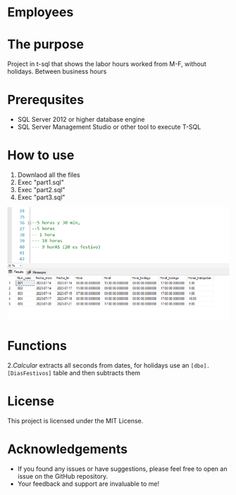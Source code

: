 # Employees

# The purpose
Project in t-sql that shows the labor hours worked from M-F, without holidays. Between business hours

# Prerequsites
* SQL Server 2012 or higher database engine
* SQL Server Management Studio or other tool to execute T-SQL

# How to use
1. Downlaod all the files
2. Exec "part1.sql"
3. Exec "part2.sql"
4. Exec "part3.sql"



![backup2](https://github.com/ivanbarros96/employees/blob/main/imagen_2023-07-22_123404480.png?raw=true)

# Functions
2.*Calcular* extracts all seconds from dates, for holidays use an ```[dbo].[DiasFestivos]``` table and then subtracts them


# License
This project is licensed under the MIT License.


# Acknowledgements
* If you found any issues or have suggestions, please feel free to open an issue on the GitHub repository.
* Your feedback and support are invaluable to me!
